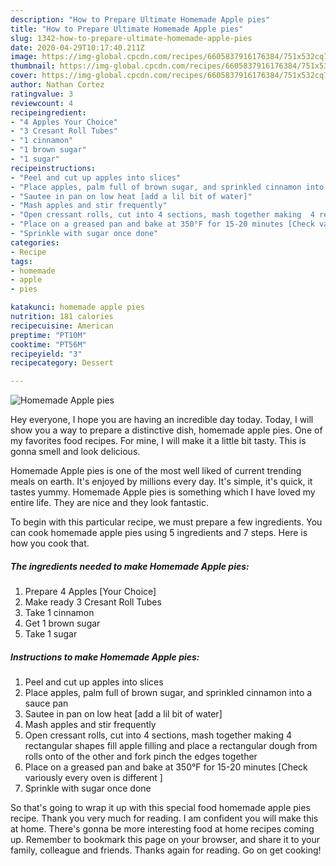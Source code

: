 ```yaml
---
description: "How to Prepare Ultimate Homemade Apple pies"
title: "How to Prepare Ultimate Homemade Apple pies"
slug: 1342-how-to-prepare-ultimate-homemade-apple-pies
date: 2020-04-29T10:17:40.211Z
image: https://img-global.cpcdn.com/recipes/6605837916176384/751x532cq70/homemade-apple-pies-recipe-main-photo.jpg
thumbnail: https://img-global.cpcdn.com/recipes/6605837916176384/751x532cq70/homemade-apple-pies-recipe-main-photo.jpg
cover: https://img-global.cpcdn.com/recipes/6605837916176384/751x532cq70/homemade-apple-pies-recipe-main-photo.jpg
author: Nathan Cortez
ratingvalue: 3
reviewcount: 4
recipeingredient:
- "4 Apples Your Choice"
- "3 Cresant Roll Tubes"
- "1 cinnamon"
- "1 brown sugar"
- "1 sugar"
recipeinstructions:
- "Peel and cut up apples into slices"
- "Place apples, palm full of brown sugar, and sprinkled cinnamon into a sauce pan"
- "Sautee in pan on low heat [add a lil bit of water]"
- "Mash apples and stir frequently"
- "Open cressant rolls, cut into 4 sections, mash together making  4 rectangular shapes fill apple filling and place a rectangular dough from rolls onto of the other and fork pinch the edges together"
- "Place on a greased pan and bake at 350°F for 15-20 minutes [Check variously every oven is different ]"
- "Sprinkle with sugar once done"
categories:
- Recipe
tags:
- homemade
- apple
- pies

katakunci: homemade apple pies 
nutrition: 181 calories
recipecuisine: American
preptime: "PT10M"
cooktime: "PT56M"
recipeyield: "3"
recipecategory: Dessert

---
```



![Homemade Apple pies](https://img-global.cpcdn.com/recipes/6605837916176384/751x532cq70/homemade-apple-pies-recipe-main-photo.jpg)

Hey everyone, I hope you are having an incredible day today. Today, I will show you a way to prepare a distinctive dish, homemade apple pies. One of my favorites food recipes. For mine, I will make it a little bit tasty. This is gonna smell and look delicious.

Homemade Apple pies is one of the most well liked of current trending meals on earth. It's enjoyed by millions every day. It's simple, it's quick, it tastes yummy. Homemade Apple pies is something which I have loved my entire life. They are nice and they look fantastic.




To begin with this particular recipe, we must prepare a few ingredients. You can cook homemade apple pies using 5 ingredients and 7 steps. Here is how you cook that.

<!--inarticleads1-->

##### The ingredients needed to make Homemade Apple pies:

1. Prepare 4 Apples [Your Choice]
1. Make ready 3 Cresant Roll Tubes
1. Take 1 cinnamon
1. Get 1 brown sugar
1. Take 1 sugar




<!--inarticleads2-->

##### Instructions to make Homemade Apple pies:

1. Peel and cut up apples into slices
1. Place apples, palm full of brown sugar, and sprinkled cinnamon into a sauce pan
1. Sautee in pan on low heat [add a lil bit of water]
1. Mash apples and stir frequently
1. Open cressant rolls, cut into 4 sections, mash together making  4 rectangular shapes fill apple filling and place a rectangular dough from rolls onto of the other and fork pinch the edges together
1. Place on a greased pan and bake at 350°F for 15-20 minutes [Check variously every oven is different ]
1. Sprinkle with sugar once done




So that's going to wrap it up with this special food homemade apple pies recipe. Thank you very much for reading. I am confident you will make this at home. There's gonna be more interesting food at home recipes coming up. Remember to bookmark this page on your browser, and share it to your family, colleague and friends. Thanks again for reading. Go on get cooking!
